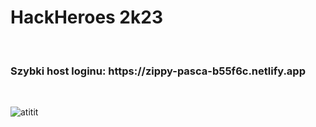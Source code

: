 <h1>HackHeroes 2k23</h1> <br />

<h3>Szybki host loginu: https://zippy-pasca-b55f6c.netlify.app</h3> <br />

![atitit](https://github.com/Dawidsjd/Automatizasion/assets/53567837/a15a596d-0a63-4e95-afa5-66556a0b13a1)




